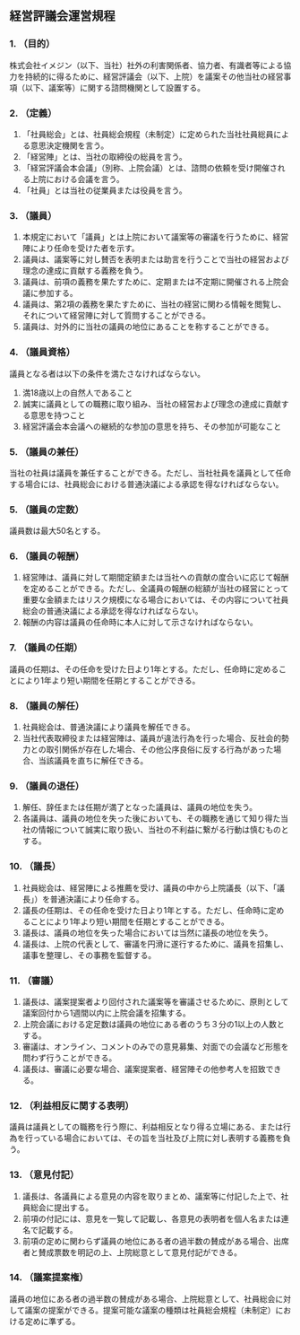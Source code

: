 ## 経営評議会運営規程
### 1. （目的）
株式会社イメジン（以下、当社）社外の利害関係者、協力者、有識者等による協力を持続的に得るために、経営評議会（以下、上院）を議案その他当社の経営事項（以下、議案等）に関する諮問機関として設置する。

### 2. （定義）
1. 「社員総会」とは、社員総会規程（未制定）に定められた当社社員総員による意思決定機関を言う。
1. 「経営陣」とは、当社の取締役の総員を言う。
1. 「経営評議会本会議」（別称、上院会議）とは、諮問の依頼を受け開催される上院における会議を言う。
1. 「社員」とは当社の従業員または役員を言う。

### 3. （議員）
1. 本規定において「議員」とは上院において議案等の審議を行うために、経営陣により任命を受けた者を示す。
1. 議員は、議案等に対し賛否を表明または助言を行うことで当社の経営および理念の達成に貢献する義務を負う。
1. 議員は、前項の義務を果たすために、定期または不定期に開催される上院会議に参加する。
1. 議員は、第2項の義務を果たすために、当社の経営に関わる情報を閲覧し、それについて経営陣に対して質問することができる。
1. 議員は、対外的に当社の議員の地位にあることを称することができる。

### 4. （議員資格）
議員となる者は以下の条件を満たさなければならない。
1. 満18歳以上の自然人であること
1. 誠実に議員としての職務に取り組み、当社の経営および理念の達成に貢献する意思を持つこと
1. 経営評議会本会議への継続的な参加の意思を持ち、その参加が可能なこと

### 5. （議員の兼任）
当社の社員は議員を兼任することができる。ただし、当社社員を議員として任命する場合には、社員総会における普通決議による承認を得なければならない。

### 5. （議員の定数）
議員数は最大50名とする。

### 6. （議員の報酬）
1. 経営陣は、議員に対して期間定額または当社への貢献の度合いに応じて報酬を定めることができる。ただし、全議員の報酬の総額が当社の経営にとって重要な金額またはリスク規模になる場合においては、その内容について社員総会の普通決議による承認を得なければならない。
1. 報酬の内容は議員の任命時に本人に対して示さなければならない。

### 7. （議員の任期）
議員の任期は、その任命を受けた日より1年とする。ただし、任命時に定めることにより1年より短い期間を任期とすることができる。

### 8. （議員の解任）
1. 社員総会は、普通決議により議員を解任できる。
1. 当社代表取締役または経営陣は、議員が違法行為を行った場合、反社会的勢力との取引関係が存在した場合、その他公序良俗に反する行為があった場合、当該議員を直ちに解任できる。

### 9. （議員の退任）
1. 解任、辞任または任期が満了となった議員は、議員の地位を失う。
1. 各議員は、議員の地位を失った後においても、その職務を通じて知り得た当社の情報について誠実に取り扱い、当社の不利益に繋がる行動は慎むものとする。

### 10. （議長）
1. 社員総会は、経営陣による推薦を受け、議員の中から上院議長（以下、「議長」）を普通決議により任命する。
1. 議長の任期は、その任命を受けた日より1年とする。ただし、任命時に定めることにより1年より短い期間を任期とすることができる。
1. 議長は、議員の地位を失った場合においては当然に議長の地位を失う。
1. 議長は、上院の代表として、審議を円滑に遂行するために、議員を招集し、議事を整理し、その事務を監督する。

### 11. （審議）
1. 議長は、議案提案者より回付された議案等を審議させるために、原則として議案回付から1週間以内に上院会議を招集する。
1. 上院会議における定足数は議員の地位にある者のうち３分の1以上の人数とする。
1. 審議は、オンライン、コメントのみでの意見募集、対面での会議など形態を問わず行うことができる。
1. 議長は、審議に必要な場合、議案提案者、経営陣その他参考人を招致できる。

### 12. （利益相反に関する表明）
議員は議員としての職務を行う際に、利益相反となり得る立場にある、または行為を行っている場合においては、その旨を当社及び上院に対し表明する義務を負う。

### 13. （意見付記）
1. 議長は、各議員による意見の内容を取りまとめ、議案等に付記した上で、社員総会に提出する。
1. 前項の付記には、意見を一覧して記載し、各意見の表明者を個人名または連名で記載する。
1. 前項の定めに関わらず議員の地位にある者の過半数の賛成がある場合、出席者と賛成票数を明記の上、上院総意として意見付記ができる。

### 14. （議案提案権）
議員の地位にある者の過半数の賛成がある場合、上院総意として、社員総会に対して議案の提案ができる。提案可能な議案の種類は社員総会規程（未制定）における定めに準ずる。
